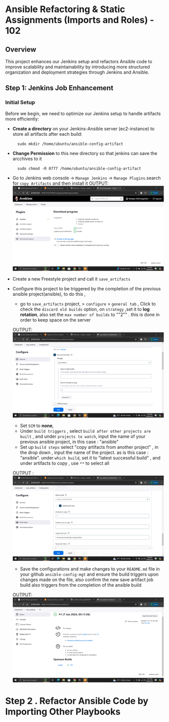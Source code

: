 
# Ansible Refactoring & Static Assignments (Imports and Roles) - 102

## Overview
This project enhances our Jenkins setup and refactors Ansible code to improve scalability and maintainability by introducing more structured organization and deployment strategies through Jenkins and Ansible.

## Step 1: Jenkins Job Enhancement

### Initial Setup
Before we begin, we need to optimize our Jenkins setup to handle artifacts more efficiently:
- **Create a directory** on your Jenkins-Ansible server (ec2-instance) to store all artifacts after each build:

        sudo mkdir /home/ubuntu/ansible-config-artifact

- **Change Permission** to this new directory so that jenkins can save the arcchives to it

        sudo chmod -R 0777 /home/ubuntu/ansible-config-artifact

- Go to Jenkins web console -> `Manage Jenkins` -> `Manage Plugins`.search for `copy Artifacts` and then install it
  OUTPUT:![save artifacts plugin](https://github.com/citadelict/My-devops-Journey/blob/main/Ansible%20Refactoring%20%26%20Static%20Assignments%20(Imports%20and%20Roles)-%20104/images/installed%20copy%20artifacts%20plugin.png)
  
- Create a new Freestyle project and call it `save_artifacts`
- Configure this project to be triggered by the completion of the previous ansible project(ansible), to do this ,
    - go to `save_artifacts` project, > `configure` > `general tab` , Click to check the `discard old builds` option, on `strategy` ,set it to **log rotation**, also set the `max number of builds` to ""2"" . this is done in order to keep space on the server
      
  OUTPUT:![configure save artifacts](https://github.com/citadelict/My-devops-Journey/blob/main/Ansible%20Refactoring%20%26%20Static%20Assignments%20(Imports%20and%20Roles)-%20104/images/configure%20save%20artifacts.png)
  
    - Set `SCM` to **none**,
    - Under `build triggers` , select `build after other projects are built` , and under `projects to watch`, input the name of your previous ansible project, in this case : "ansible"
    - Set up `build steps`  select "copy artifacts from another project" , in the drop down , input the name of the project. as is this case : "ansible". under `which build`, set it to "latest successful build" , and under artifacts to copy , use `**` to select all
 
  OUTPUT : ![build steps](https://github.com/citadelict/My-devops-Journey/blob/main/Ansible%20Refactoring%20%26%20Static%20Assignments%20(Imports%20and%20Roles)-%20104/images/configure%20build%20steps.png)

    - Save the configurations and make changes to your `README.md` file in your github `ansible-config-mgt` and ensure the build triggers upon changes made on the file, also confirm the new save artifact job build also triggers from the completion of the ansible build

  OUTPUT: ![build successful](https://github.com/citadelict/My-devops-Journey/blob/main/Ansible%20Refactoring%20%26%20Static%20Assignments%20(Imports%20and%20Roles)-%20104/images/build%20succesful.png)

# Step 2 .  Refactor Ansible Code by Importing Other Playbooks














